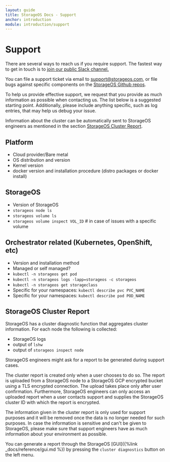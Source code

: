 ```yaml
---
layout: guide
title: StorageOS Docs - Support
anchor: introduction
module: introduction/support
---
```


# Support

There are several ways to reach us if you require support. The fastest way to
get in touch is to [join our public Slack
channel.](https://slack.storageos.com) <script async defer
src="http://slack.storageos.com/slackin.js"></script>

You can file a support ticket via email to [
support@storageos.com](mailto:support@storageos.com), or file bugs against
specific components on the [StorageOS Github
repos](https://github.com/storageos).

To help us provide effective support, we request that you provide as much
information as possible when contacting us. The list below is a suggested
starting point. Additionally, please include anything specific, such as log
entries, that may help us debug your issue. 

Information about the cluster can be automatically sent to StorageOS engineers
as mentioned in the section [StorageOS Cluster
Report](/docs/introduction/support#storageos-cluster-report).

## Platform
- Cloud provider/Bare metal
- OS distribution and version
- Kernel version
- docker version and installation procedure (distro packages or docker install)

## StorageOS 
- Version of StorageOS
- `storageos node ls`
- `storageos volume ls`
- `storageos volume inspect VOL_ID` # in case of issues with a specific volume

## Orchestrator related (Kubernetes, OpenShift, etc)
- Version and installation method
- Managed or self managed?
- `kubectl -n storageos get pod` 
- `kubectl -n storageos logs -lapp=storageos -c storageos`
- `kubectl -n storageos get storageclass`
- Specific for your namespaces: `kubectl describe pvc PVC_NAME` 
- Specific for your namespaces: `kubectl describe pod POD_NAME` 

## StorageOS Cluster Report

StorageOS has a cluster diagnostic function that aggregates cluster information.
For each node the following is collected:

- StorageOS logs
- output of `lshw`
- output of `storageos inspect node`

StorageOS engineers might ask for a report to be generated during
support cases.

The cluster report is created only when a user chooses to do so. The report
is uploaded from a StorageOS node to a StorageOS GCP encrypted bucket using a
TLS encrypted connection. The upload takes place only after user confirmation.
Furthermore, StorageOS engineers can only access an uploaded report when a
user contacts support and supplies the StorageOS cluster ID with which the
report is encrypted.

The information given in the cluster report is only used for support purposes
and it will be removed once the data is no longer needed for such purposes.
In case the information is sensitive and can't be given to StorageOS, please
make sure that support engineers have as much information about your
environment as possible.

You can generate a report through the StorageOS
[GUI]({%link _docs/reference/gui.md %}) by pressing the `cluster
diagnostics` button on the left menu.
